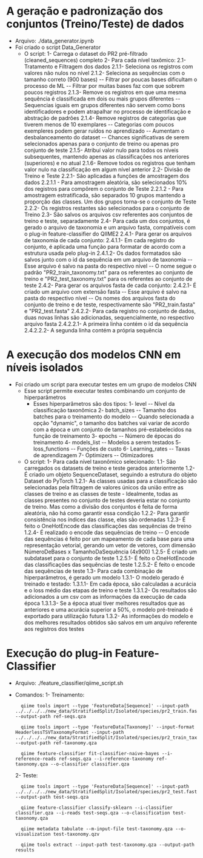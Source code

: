 # A geração e padronização dos conjuntos (Treino/Teste) de dados 
- Arquivo: ./data_generator.ipynb
- Foi criado o script Data_Generator
    - O script:
        1- Carrega o dataset do PR2 pré-filtrado (cleaned_sequences) completo
        2- Para cada nível taxômico:
            2.1- Tratamento e Filtragem dos dados
                2.1.1- Seleciona os registros com valores não nulos no nível
                2.1.2- Seleciona as sequências com o tamanho correto (900 bases)
                    -- Filtrar por poucas bases dificultam o processo de ML
                    -- Filtrar por muitas bases faz com que sobrem poucos registros
                2.1.3- Remove os registros em que uma mesma sequência é classificada em dois ou mais grupos diferentes
                    -- Sequencias iguais em grupos diferentes não servem como bons identificadores e podem atrapalhar no processo de identificação e abstração de padrões
                2.1.4- Remove registros de categorias que tiverem menos de 10 exemplares
                    -- Categorias com poucos exempleres podem gerar ruídos no aprendizado
                    -- Aumentam o desbalanceamento do dataset
                    -- Chances significativas de serem selecionados apenas para o conjunto de treino ou apenas pro conjunto de teste
                2.1.5- Atribuí valor nulo para todos os níveis subsequentes, mantendo apenas as classificações nos anteriores (superiores) e no atual
                2.1.6- Remove todos os registros que tenham valor nulo na classificação em algum nível anterior
            2.2- Divisão de Treino e Teste
                2.2.1- São aplicadas a funções de amostragem dos dados
                    2.2.1.1 - Para amostragem aleatória, são selecionados 10% dos registros para compôrem o conjunto de Teste
                    2.2.1.2 - Para amostragem estratificada, são separados 10 grupos mantendo a proporção das classes. Um dos grupos torna-se o conjunto de Teste
                2.2.2- Os registros restantes são selecionados para o conjunto de Treino
            2.3- São salvos os arquivos csv referentes aos conjuntos de treino e teste, separadamente
            2.4- Para cada um dos conjuntos, é gerado o arquivo de taxonomia e um arquivo fasta, compatíveis com o plug-in feature-classifier do QIIME2
                2.4.1- Para gerar os arquivos de taxonomia de cada conjunto:
                    2.4.1.1- Em cada registro do conjunto, é aplicada uma função para formatar de acordo com a estrutura usada pelo plug-in
                    2.4.1.2- Os dados formatados são salvos junto com o id da sequência em um arquivo de taxonomia
                        -- Esse arquivo é salvo na pasta do respectivo nível
                        -- O nome segue o padrão "PR2_train_taxonomy.txt" para os referentes ao conjunto de treino e "PR2_test_taxonomy.txt" para os referentes ao conjunto de teste
                2.4.2- Para gerar os arquivos fasta de cada conjunto:
                    2.4.2.1- É criado um arquivo com extensão fasta
                        -- Esse arquivo é salvo na pasta do respectivo nível
                        -- Os nomes dos arquivos fasta do conjunto de treino e de teste, respectivamente são "PR2_train.fasta" e "PR2_test.fasta"
                    2.4.2.2- Para cada registro no conjunto de dados, duas novas linhas são adicionadas, sequencialmente, no respectivo arquivo fasta
                        2.4.2.2.1- A primeira linha contém o id da sequência
                        2.4.2.2.2- A segunda linha contém a própria sequência

# A execução dos modelos CNN em níveis isolados
- Foi criado um script para executar testes em um grupo de modelos CNN
    - Esse script permite executar testes combinando um conjunto de hiperparâmetros
        - Esses hiperparâmetros são dos tipos:
            1- level
                -- Nível da classificação taxonômica
            2- batch_sizes
                -- Tamanho dos batches para o treinamento do modelo
                -- Quando selecionada a opção "dynamic", o tamanho dos batches vai variar de acordo com a época e um conjunto de tamanhos pré-estabelecidos na função de treinamento
            3- epochs
                -- Número de épocas do treinamento
            4- models_list
                -- Modelos a serem testados
            5- loss_functions
                -- Funções de custo
            6- Learning_rates
                -- Taxas de aprendizagem 
            7- Optimizers
                -- Otimizadores
    - O script:
        1- Para cada nível taxonômico selecionado:
            1.1- São carregados os datasets de treino e teste gerados anteriormente
            1.2- É criado um objeto SequenceDataset, seguindo a estrutura do objeto Dataset do PyTorch
                1.2.1- As classes usadas para a classificação são selecionadas pela filtragem de valores únicos da união entre as classes de treino e as classes de teste
                    - Idealmente, todas as classes presentes no conjunto de testes deveria estar no conjunto de treino. Mas como a divisão dos conjuntos é feita de forma aleatória, não há como garantir essa condição
                1.2.2- Para garantir consistência nos índices das classe, elas são ordenadas
                1.2.3- É feito o OneHotEncode das classificações das sequências de treino
                1.2.4- É realizado o encode das sequências de treino
                    -- O encode das sequências é feito por um mapeamento de cada base para uma representação vetorial, gerando um vetor de vetores, com dimensão NúmeroDeBases x TamanhoDaSequência (4x900)
                1.2.5- É criado um subdataset para o conjunto de teste
                    1.2.5.1- É feito o OneHotEncode das classificações das sequências de teste
                    1.2.5.2- É feito o encode das sequências de teste
            1.3- Para cada combinação de hiperparâmetros, é gerado um modelo
                1.3.1- O modelo gerado é treinado e testado:
                    1.3.1.1- Em cada época, são calculadas a acurácia e o loss médio das etapas de treino e teste
                    1.3.1.2- Os resultados são adicionados a um csv com as informações da execução de cada época
                    1.3.1.3- Se a época atual tiver melhores resultados que as anteriores e uma acurácia superior a 50%, o modelo pré-treinado é exportado para utilização futura
                1.3.2- As informações do modelo e dos melhores resultados obtidos são salvos em um arquivo referente aos registros dos testes

# Execução do plug-in Feature-Classifier
- Arquivo: ./feature_classifier/qiime_script.sh
- Comandos:
    1- Treinamento:

        qiime tools import --type 'FeatureData[Sequence]' --input-path ../../../../new_data/StratifiedSplit/Isolated/species/pr2_train.fasta --output-path ref-seqs.qza

        qiime tools import --type 'FeatureData[Taxonomy]' --input-format HeaderlessTSVTaxonomyFormat --input-path ../../../../new_data/StratifiedSplit/Isolated/species/pr2_train_taxonomy.txt --output-path ref-taxonomy.qza

        qiime feature-classifier fit-classifier-naive-bayes --i-reference-reads ref-seqs.qza --i-reference-taxonomy ref-taxonomy.qza --o-classifier classifier.qza

    2- Teste:

        qiime tools import --type 'FeatureData[Sequence]' --input-path ../../../../new_data/StratifiedSplit/Isolated/species/pr2_test.fasta --output-path test-seqs.qza

        qiime feature-classifier classify-sklearn --i-classifier classifier.qza --i-reads test-seqs.qza --o-classification test-taxonomy.qza

        qiime metadata tabulate --m-input-file test-taxonomy.qza --o-visualization test-taxonomy.qzv

        qiime tools extract --input-path test-taxonomy.qza --output-path results
